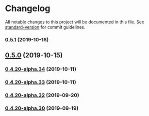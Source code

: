 # Changelog

All notable changes to this project will be documented in this file. See [standard-version](https://github.com/conventional-changelog/standard-version) for commit guidelines.

### [0.5.1](https://github.com/StreamUpBox/flipper/compare/v0.5.0...v0.5.1) (2019-10-16)



## [0.5.0](https://github.com/StreamUpBox/flipper/compare/v0.4.20-alpha.32...v0.5.0) (2019-10-15)



### [0.4.20-alpha.34](https://github.com/StreamUpBox/flipper/compare/v0.4.20-alpha.33...v0.4.20-alpha.34) (2019-10-11)

### [0.4.20-alpha.33](https://github.com/StreamUpBox/flipper/compare/v0.4.20-alpha.32...v0.4.20-alpha.33) (2019-10-11)

### [0.4.20-alpha.32](https://github.com/StreamUpBox/flipper/compare/v0.4.20-alpha.30...v0.4.20-alpha.32) (2019-09-20)



### [0.4.20-alpha.30](https://github.com/StreamUpBox/flipper/compare/v0.4.20-alpha.29...v0.4.20-alpha.30) (2019-09-19)
